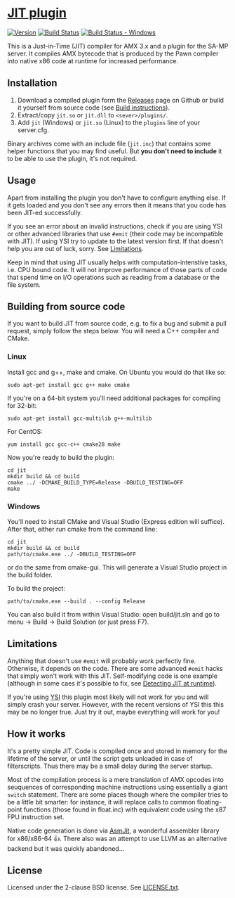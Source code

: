 [JIT plugin][github]
====================

[![Version][version_badge]][version]
[![Build Status][build_status]][build]
[![Build Status - Windows][build_status_win]][build_win]

This is a Just-in-Time (JIT) compiler for AMX 3.x and a plugin for the SA-MP
server. It compiles AMX bytecode that is produced by the Pawn compiler into
native x86 code at runtime for increased performance.

Installation
------------

1. Download a compiled plugin form the [Releases][download] page on Github or
   build it yourself from source code (see
   [Build instructions](#build-instructions)).
2. Extract/copy `jit.so` or `jit.dll` to `<sever>/plugins/`.
3. Add `jit` (Windows) or `jit.so` (Linux) to the `plugins` line of your 
   server.cfg.

Binary archives come with an include file (`jit.inc`) that contains
some helper functions that you may find useful. But **you don't need to
include** it to be able to use the plugin, it's not required.

Usage
-----

Apart from installing the plugin you don't have to configure anything else.
If it gets loaded and you don't see any errors then it means that you code 
has been JIT-ed successfully.

If you see an error about an invalid instructions, check if you are using
YSI or other advanced libraries that use `#emit` (their code may be
incompatible with JIT). If using YSI try to update to the latest version
first. If that doesn't help you are out of luck, sorry. See
[Limitations](#limitations).

Keep in mind that using JIT usually helps with computation-intenstive tasks,
i.e. CPU bound code. It will not improve performance of those parts of code
that spend time on I/O operations such as reading from a database or the 
file system.

Building from source code
-------------------------

If you want to build JIT from source code, e.g. to fix a bug and submit a 
pull request, simply follow the steps below. You will need a C++ compiler
and CMake.

### Linux

Install gcc and g++, make and cmake. On Ubuntu you would do that like so:

```
sudo apt-get install gcc g++ make cmake
```

If you're on a 64-bit system you'll need additional packages for compiling
for 32-bit:

```
sudo apt-get install gcc-multilib g++-multilib
```

For CentOS:

```
yum install gcc gcc-c++ cmake28 make
```

Now you're ready to build the plugin:

```
cd jit
mkdir build && cd build
cmake ../ -DCMAKE_BUILD_TYPE=Release -DBUILD_TESTING=OFF
make
```

### Windows

You'll need to install CMake and Visual Studio (Express edition will suffice).
After that, either run cmake from the command line:

```
cd jit
mkdir build && cd build
path/to/cmake.exe ../ -DBUILD_TESTING=OFF
```

or do the same from cmake-gui. This will generate a Visual Studio project in
the build folder.

To build the project:

```
path/to/cmake.exe --build . --config Release
```

You can also build it from within Visual Studio: open build/jit.sln
and go to menu -> Build -> Build Solution (or just press F7).

Limitations
-----------

Anything that doesn't use `#emit` will probably work perfectly fine. 
Otherwise, it depends on the code. There are some advanced `#emit` hacks 
that simply won't work with this JIT. Self-modifying code is one example 
(although in some caes it's possible to fix, see 
[Detecting JIT at runtime][wiki-detecting]).

If you're using [YSI][ysi] this plugin most likely will not work for you and
will simply crash your server. However, with the recent versions of YSI this
this may be no longer true. Just try it out, maybe everything will work
for you!

How it works
------------

It's a pretty simple JIT. Code is compiled once and stored in memory for
the lifetime of the server, or until the script gets unloaded in case of
filterscripts. Thus there may be a small delay during the server startup.

Most of the compilation process is a mere translation of AMX opcodes into
seuquences of corresponding machine instructions using essentially a giant
`switch` statement. There are some places though where the compiler tries
to be a little bit smarter: for instance, it will replace calls to common
floating-point functions (those found in float.inc) with equivalent code
using the x87 FPU instruction set.

Native code generation is done via [AsmJit][asmjit], a wonderful assembler
library for x86/x86-64 :+1:. There also was an attempt to use LLVM as an
alternative backend but it was quickly abandoned...

License
-------

Licensed under the 2-clause BSD license. See [LICENSE.txt](LICENSE.txt).

[github]: https://github.com/Zeex/samp-plugin-jit
[version]: http://badge.fury.io/gh/Zeex%2Fsamp-plugin-jit
[version_badge]: https://badge.fury.io/gh/Zeex%2Fsamp-plugin-jit.svg
[build]: https://travis-ci.org/Zeex/samp-plugin-jit
[build_status]: https://travis-ci.org/Zeex/samp-plugin-jit.svg?branch=master
[build_win]: https://ci.appveyor.com/project/Zeex/samp-plugin-jit/branch/master
[build_status_win]: https://ci.appveyor.com/api/projects/status/v1duwc12h7vq4vvu/branch/master?svg=true
[download]: https://github.com/Zeex/samp-plugin-jit/releases
[asmjit]: https://github.com/kobalicek/asmjit
[wiki-detecting]: https://github.com/Zeex/samp-plugin-jit/wiki/Detecting-JIT-at-runtime
[ysi]: https://github.com/Y-Less/YSI
